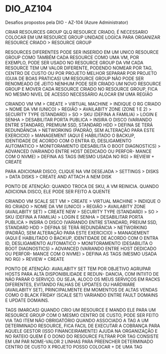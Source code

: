 # DIO_AZ104
Desafios propostos pela DIO - AZ-104 (Azure Administrator)

CRIAR RESOURCES GROUP
QLQ RESOURCE CRIADO, É NECESSARIO COLOCAR EM UM RESOURCE GROUP
UNIDADE LOGICA PARA ORGANIZAR
RESOURCE CRIADO > RESOURCE GROUP

RESOURCES DIFERENTES PODE SER INSERIDO EM UM UNICO RESOURCE GROUP
COMO TAMBÉM CADA RESOURCE COMO UMA VM, POR EXEMPLO, PODE SER USADO NO RESOURCE GROUP DA VM
CADA RESOURCE TEM UM VALOR DIFERENTE, PODENDO NOMEAR POR TAG, CENTRO DE CUSTO OU POR PROJETO
MELHOR SEPARAR POR PROJETO (GUIA DE BOAS PRATICAS)
UM RESOURCE GROUP NÃO PODE SER RENOMEADO DE JEITO NENHUM
PODE SER CRIADO UM NOVO RESOURCE GROUP E MOVER
CADA RESOURCE CRIADO NO RESOURCE GROUP, FICA NO MESMO NIVEL DE ACESSO
NECESSÁRIO ALOCAR EM UMA REGIÃO

CRIANDO VM
VM > CREATE > VIRTUAL MACHINE > INDIQUE O RG CRIADO > NOME DA VM (UNICO) > REGIÃO > AVAILABITY
ZONE (ZONE 1 E 2) > SECURITY TYPE (STANDARD) > SO > SKU (DEFINA A FAMILIA) > LOGIN E SENHA >
DESABILITAR PORTA PUBLICA > INSIRA O DISCO (VARIANDO ENTRE STANDARD, PREMIUM SSD, STANDARD HDD >
DEFINA SE TERÁ REDUNDÂNCIA > NETWORKING (PADRÃO, SEM ALTERAÇÃO PARA ESTE EXERCICIO) > MANAGEMENT
(AQUI É HABILITADO O BACKUP, IDENTIDADE DE ACORDO COM O ENTRA ID, DESLIGAMENTO AUTOMATICO >
MONITORAMENTO (DESABILITA O BOOT DIAGNOSTICS) > ADVANCED (VARIANDO ENTRE HOST DEDICADO OU PERFOR-
MANCE COM O NVME) > DEFINA AS TAGS (MESMO USADA NO RG) > REVIEW + CREATE 

PARA ADICIONAR DISCO, CLIQUE NA VM DESEJADA > SETTINGS > DISKS > DATA DISKS > CREATE AND ATTACH
A NEM DISK

PONTO DE ATENÇÃO: QUANDO TROCA DE SKU, A VM REINICIA. QUANDO ADICIONA DISCO, ELE PODE SER
FEITO A QUENTE

CRIANDO VM SCALE SET
VM > CREATE > VIRTUAL MACHINE > INDIQUE O RG CRIADO > NOME DA VM (UNICO) > REGIÃO > AVAILABITY
ZONE (AVAILABITY SET) > CREATE NEW > SECURITY TYPE (STANDARD) > SO > SKU (DEFINA A FAMILIA) > LOGIN E SENHA >
DESABILITAR PORTA PUBLICA > INSIRA O DISCO (VARIANDO ENTRE STANDARD, PREIUM SSD, STANDARD HDD >
DEFINA SE TERÁ REDUNDÂNCIA > NETWORKING (PADRÃO, SEM ALTERAÇÃO PARA ESTE EXERCICIO) > MANAGEMENT
(AQUI É HABILITADO O BACKUP, IDENTIDADE DE ACORDO COM O ENTRA ID, DESLIGAMENTO AUTOMATICO >
MONITORAMENTO (DESABILITA O BOOT DIAGNOSTICS) > ADVANCED (VARIANDO ENTRE HOST DEDICADO OU PERFOR-
MANCE COM O NVME) > DEFINA AS TAGS (MESMO USADA NO RG) > REVIEW + CREATE 

PONTO DE ATENÇÃO: AVAILABITY SET TEM POR OBJETIVO AGRUPAR HOSTS PARA ALTA DISPONIBILIDADE E REDUN-
DANCIA, COM INTIITO DE NÃO PARAR O SERVIÇO. OU SEJA, ALOCO OS MEUS SERVIÇOS EM RACKS 
DIFERENTES, EVITANDO FALHAS DE UPDATES OU HARDWARE (AVAILABITY SET), PRINCIPALMENTE EM MOMENTOS DE
ALTAS VENDAS COMO O BLACK FRIDAY (SCALE SET) VARIANDO ENTRE FAULT DOMAINS E UPDATE DOMAINS.


TAGS (MARCAS)
QUANDO CRIO UM RESOURCE E MANDO ELE PARA UM RESOURCE GROUP COM O MESMO CENTRO 
DE CUSTO, PODE SER FEITO VIA TAG
ITEM NÃO OBRIGATÓRIO
QUANDO ASSOCIADO A TAG A UM DETERMINADO RESOURCE, FICA FACIL DE EXECUTAR A 
COBRANÇA PARA AQUELE GESTOR (ISSO FINANCEIRAMENTE)
AJUDA NA ORGANIZAÇÃO E NO RATEIO
QUEM É O DONO DO RESOURCE
FILTRAR POR TAG
CONSISTE EM UM PAR NOME-VALOR 
	2 LINHAS PARA PREENCHER
	DETERMINADO CENTRO DE CUSTO
	X PROJETO
POSSO COLOCAR + DE UMA TAG

